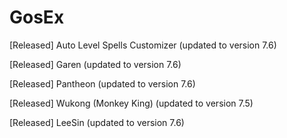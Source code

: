 # GosEx

[Released] Auto Level Spells Customizer (updated to version 7.6)

[Released] Garen (updated to version 7.6)

[Released] Pantheon (updated to version 7.6)

[Released] Wukong (Monkey King) (updated to version 7.5)

[Released] LeeSin (updated to version 7.6)
